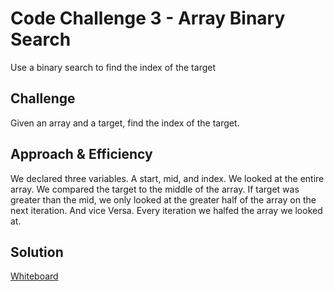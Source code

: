 # Code Challenge 3 - Array Binary Search
<!-- Short summary or background information -->
Use a binary search to find the index of the target
## Challenge
<!-- Description of the challenge -->
Given an array and a target, find the index of the target. 
## Approach & Efficiency
<!-- What approach did you take? Why? What is the Big O space/time for this approach? -->
We declared three variables. A start, mid, and index. We looked at the entire array. We compared the target to the middle of the array. If target was greater than the mid, we only looked at the greater half of the array on the next iteration. And vice Versa. Every iteration we halfed the array we looked at. 
## Solution
[Whiteboard]('../../assets/array-binary-search.md')
